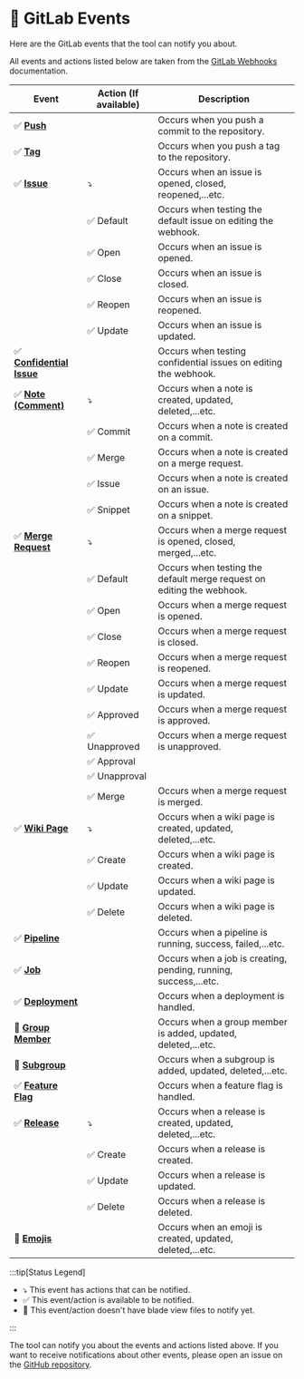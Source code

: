 # 🦊 GitLab Events

Here are the GitLab events that the tool can notify you about.

All events and actions listed below are taken from the [GitLab Webhooks](https://docs.gitlab.com/ee/user/project/integrations/webhook_events.html) documentation.

| Event                                                                                                                                  | Action (If available)         | Description                                                           |
|----------------------------------------------------------------------------------------------------------------------------------------|-------------------------------|-----------------------------------------------------------------------|
| :white_check_mark: **[Push](https://docs.gitlab.com/ee/user/project/integrations/webhook_events.html#push-events)**                    |                               | Occurs when you push a commit to the repository.                      |
| :white_check_mark: **[Tag](https://docs.gitlab.com/ee/user/project/integrations/webhook_events.html#tag-push-events)**                 |                               | Occurs when you push a tag to the repository.                         |
| :white_check_mark: **[Issue](https://docs.gitlab.com/ee/user/project/integrations/webhook_events.html#issue-events)**                  | :arrow_heading_down:          | Occurs when an issue is opened, closed, reopened,...etc.              |
|                                                                                                                                        | :white_check_mark: Default    | Occurs when testing the default issue on editing the webhook.         |
|                                                                                                                                        | :white_check_mark: Open       | Occurs when an issue is opened.                                       |
|                                                                                                                                        | :white_check_mark: Close      | Occurs when an issue is closed.                                       |
|                                                                                                                                        | :white_check_mark: Reopen     | Occurs when an issue is reopened.                                     |
|                                                                                                                                        | :white_check_mark: Update     | Occurs when an issue is updated.                                      |
| :white_check_mark: **[Confidential Issue](https://docs.gitlab.com/ee/user/project/integrations/webhook_events.html#issue-events)**     |                               | Occurs when testing confidential issues on editing the webhook.       |
| :white_check_mark: **[Note (Comment)](https://docs.gitlab.com/ee/user/project/integrations/webhook_events.html#note-events)**          | :arrow_heading_down:          | Occurs when a note is created, updated, deleted,...etc.               |
|                                                                                                                                        | :white_check_mark: Commit     | Occurs when a note is created on a commit.                            |
|                                                                                                                                        | :white_check_mark: Merge      | Occurs when a note is created on a merge request.                     |
|                                                                                                                                        | :white_check_mark: Issue      | Occurs when a note is created on an issue.                            |
|                                                                                                                                        | :white_check_mark: Snippet    | Occurs when a note is created on a snippet.                           |
| :white_check_mark: **[Merge Request](https://docs.gitlab.com/ee/user/project/integrations/webhook_events.html#merge-request-events)**  | :arrow_heading_down:          | Occurs when a merge request is opened, closed, merged,...etc.         |
|                                                                                                                                        | :white_check_mark: Default    | Occurs when testing the default merge request on editing the webhook. |
|                                                                                                                                        | :white_check_mark: Open       | Occurs when a merge request is opened.                                |
|                                                                                                                                        | :white_check_mark: Close      | Occurs when a merge request is closed.                                |
|                                                                                                                                        | :white_check_mark: Reopen     | Occurs when a merge request is reopened.                              |
|                                                                                                                                        | :white_check_mark: Update     | Occurs when a merge request is updated.                               |
|                                                                                                                                        | :white_check_mark: Approved   | Occurs when a merge request is approved.                              |
|                                                                                                                                        | :white_check_mark: Unapproved | Occurs when a merge request is unapproved.                            |
|                                                                                                                                        | :white_check_mark: Approval   |                                                                       |
|                                                                                                                                        | :white_check_mark: Unapproval |                                                                       |
|                                                                                                                                        | :white_check_mark: Merge      | Occurs when a merge request is merged.                                |
| :white_check_mark: **[Wiki Page](https://docs.gitlab.com/ee/user/project/integrations/webhook_events.html#wiki-page-events)**          | :arrow_heading_down:          | Occurs when a wiki page is created, updated, deleted,...etc.          |
|                                                                                                                                        | :white_check_mark: Create     | Occurs when a wiki page is created.                                   |
|                                                                                                                                        | :white_check_mark: Update     | Occurs when a wiki page is updated.                                   |
|                                                                                                                                        | :white_check_mark: Delete     | Occurs when a wiki page is deleted.                                   |
| :white_check_mark: **[Pipeline](https://docs.gitlab.com/ee/user/project/integrations/webhook_events.html#pipeline-events)**            |                               | Occurs when a pipeline is running, success, failed,...etc.            |
| :white_check_mark: **[Job](https://docs.gitlab.com/ee/user/project/integrations/webhook_events.html#job-events)**                      |                               | Occurs when a job is creating, pending, running, success,...etc.      |
| :white_check_mark: **[Deployment](https://docs.gitlab.com/ee/user/project/integrations/webhook_events.html#deployment-events)**        |                               | Occurs when a deployment is handled.                                  |
| :white_square_button: **[Group Member](https://docs.gitlab.com/ee/user/project/integrations/webhook_events.html#group-member-events)** |                               | Occurs when a group member is added, updated, deleted,...etc.         |
| :white_square_button: **[Subgroup](https://docs.gitlab.com/ee/user/project/integrations/webhook_events.html#subgroup-events)**         |                               | Occurs when a subgroup is added, updated, deleted,...etc.             |
| :white_check_mark: **[Feature Flag](https://docs.gitlab.com/ee/user/project/integrations/webhook_events.html#feature-flag-events)**    |                               | Occurs when a feature flag is handled.                                | 
| :white_check_mark: **[Release](https://docs.gitlab.com/ee/user/project/integrations/webhook_events.html#release-events)**              | :arrow_heading_down:          | Occurs when a release is created, updated, deleted,...etc.            |
|                                                                                                                                        | :white_check_mark: Create     | Occurs when a release is created.                                     |
|                                                                                                                                        | :white_check_mark: Update     | Occurs when a release is updated.                                     |
|                                                                                                                                        | :white_check_mark: Delete     | Occurs when a release is deleted.                                     |
| :white_square_button: **[Emojis](https://docs.gitlab.com/ee/user/project/integrations/webhook_events.html#emoji-events)**              |                               | Occurs when an emoji is created, updated, deleted,...etc.             |

:::tip[Status Legend]

- :arrow_heading_down: This event has actions that can be notified.
- :white_check_mark: This event/action is available to be notified.
- :white_square_button: This event/action doesn't have blade view files to notify yet.

:::

The tool can notify you about the events and actions listed above. If you want to receive notifications about other events, please open an issue on the [GitHub repository](https://github.com/cslant/laravel-telegram-git-notifier).
